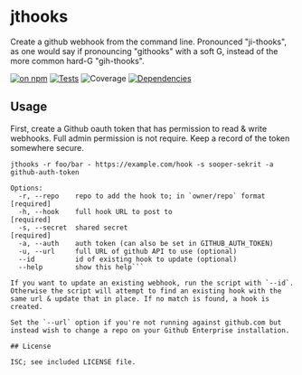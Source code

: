 # jthooks

Create a github webhook from the command line. Pronounced "ji-thooks", as one would say if pronouncing "githooks" with a soft G, instead of the more common hard-G "gih-thooks".

[![on npm](http://img.shields.io/npm/v/jthooks.svg?style=flat)](https://www.npmjs.org/package/jthooks)  [![Tests](http://img.shields.io/travis/ceejbot/jthooks.svg?style=flat)](http://travis-ci.org/ceejbot/jthooks)  ![Coverage](http://img.shields.io/badge/coverage-71%25-red.svg?style=flat)   [![Dependencies](http://img.shields.io/david/ceejbot/jthooks.svg?style=flat)](https://david-dm.org/ceejbot/jthooks)

## Usage

First, create a Github oauth token that has permission to read & write webhooks. Full admin permission is not require. Keep a record of the token somewhere secure.

```shell
jthooks -r foo/bar - https://example.com/hook -s sooper-sekrit -a github-auth-token

Options:
  -r, --repo    repo to add the hook to; in `owner/repo` format    [required]
  -h, --hook    full hook URL to post to                           [required]
  -s, --secret  shared secret                                      [required]
  -a, --auth    auth token (can also be set in GITHUB_AUTH_TOKEN)
  -u, --url     full URL of github API to use (optional)
  --id          id of existing hook to update (optional)
  --help        show this help```

If you want to update an existing webhook, run the script with `--id`. Otherwise the script will attempt to find an existing hook with the same url & update that in place. If no match is found, a hook is created.

Set the `--url` option if you're not running against github.com but instead wish to change a repo on your Github Enterprise installation.

## License

ISC; see included LICENSE file.
